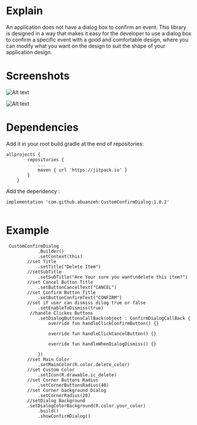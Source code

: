 
# Explain 
An application does not have a dialog box to confirm an event.
This library is designed in a way that makes it easy for the developer to use a dialog box to confirm a specific event with a good and comfortable design, where you can modify what you want on the design to suit the shape of your application design.

# Screenshots

![Alt text](https://firebasestorage.googleapis.com/v0/b/recalcerview.appspot.com/o/Screenshot_20220320-162304_Custom_Confirm_Dialog%5B1%5D.jpg?alt=media&token=cc5a9556-bbe2-4e67-bde2-eb53eb77112a)

![Alt text](https://firebasestorage.googleapis.com/v0/b/recalcerview.appspot.com/o/Screenshot_20220320-162212_Custom_Confirm_Dialog%5B1%5D.jpg?alt=media&token=9992a6c4-b523-41e9-84c9-380d7cf00289)

# Dependencies 
Add it in your root build.gradle at the end of repositories:
```
allprojects {
		repositories {
			...
			maven { url 'https://jitpack.io' }
		}
	}
```
Add the dependency :
```
implementation 'com.github.abuanzeh:CustomConfirmDialog:1.0.2'


```

# Example 
```
 CustomConfirmDialog
            .Builder()
            .setContext(this)
	    //set Title
            .setTitle("Delete Item")
	    //setSubTitle
            .setSubTitle("Are Your sure you want\ndelete this item?")
	    //set Cancel Button Title
            .setButtonCancelText("CANCEL")
	    //set Confirm Button Title
            .setButtonConfirmText("CONFIRM")
	    //set if user can dismiss dilog true or false 
            .setEnableToDismiss(true)
	     //handle Clickes Buttons
            .setDialogButtonsCallBack(object : ConfirmDialogCallBack {
                override fun handleClickConfirmButton() {}

                override fun handleClickCancelButton() {}

                override fun handleWhenDialogDismiss() {}

            })
	    //set Main Color 
            .setMainColor(R.color.delete_color)
	    //set Custom Color
            .setIcon(R.drawable.ic_delete)
	    //set Corner Buttons Radius 
            .setCornerButtonsRadius(40)
	    //set Corner background Dialog 
            .setCornerRadius(20)
	    //setDialog Background
	    .setDialogColorBackground(R.color.your_color)
            .build()
            .showConfirmDialog()   
	    
```	    
